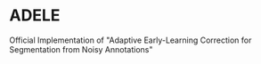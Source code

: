 # ADELE
Official Implementation of "Adaptive Early-Learning Correction for Segmentation from Noisy Annotations"
